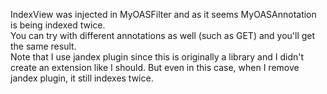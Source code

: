 IndexView was injected in MyOASFilter and as it seems MyOASAnnotation is being indexed twice.  
You can try with different annotations as well (such as GET) and you'll get the same result.  
Note that I use jandex plugin since this is originally a library and I didn't create an extension like I should. But even in this case, when I remove jandex plugin, it still indexes twice.